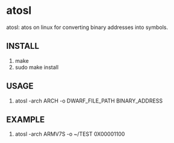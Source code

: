 atosl
=====

atosl: atos on linux for converting binary addresses into symbols.

## INSTALL

1. make
2. sudo make install

## USAGE

1. atosl -arch ARCH -o DWARF_FILE_PATH BINARY_ADDRESS

## EXAMPLE

1. atosl -arch ARMV7S -o ~/TEST 0X00001100
